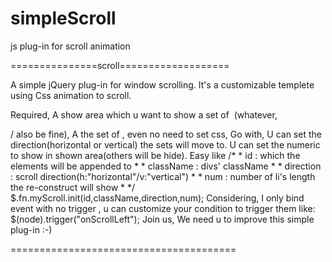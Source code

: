 # simpleScroll
js plug-in for scroll animation

===============scroll===================

A simple jQuery plug-in for window scrolling.
It's a customizable templete using Css animation to scroll.

Required,
	A show area which u want to show a set of <img> (whatever,<div>/<table> also be fine),
	A the set of <node> , even no need to set css,
Go with,
	U can set the direction(horizontal or vertical) the sets will move to.
	U can set the numeric to show in shown area(others will be hide).
	Easy like 
	/*
	 * id : which the elements will be appended to
	 *
	 * className : divs' className
	 *
	 * direction : scroll direction(h:"horizontal"/v:"vertical")
	 *
	 * num : number of li's length the re-construct will show
	 *
	 */
	$.fn.myScroll.init(id,className,direction,num);
Considering,
	I only bind event with no trigger , u can customize your condition to trigger them like:
	$(node).trigger("onScrollLeft");
Join us,
	We need u to improve this simple plug-in :-)


=======================================
